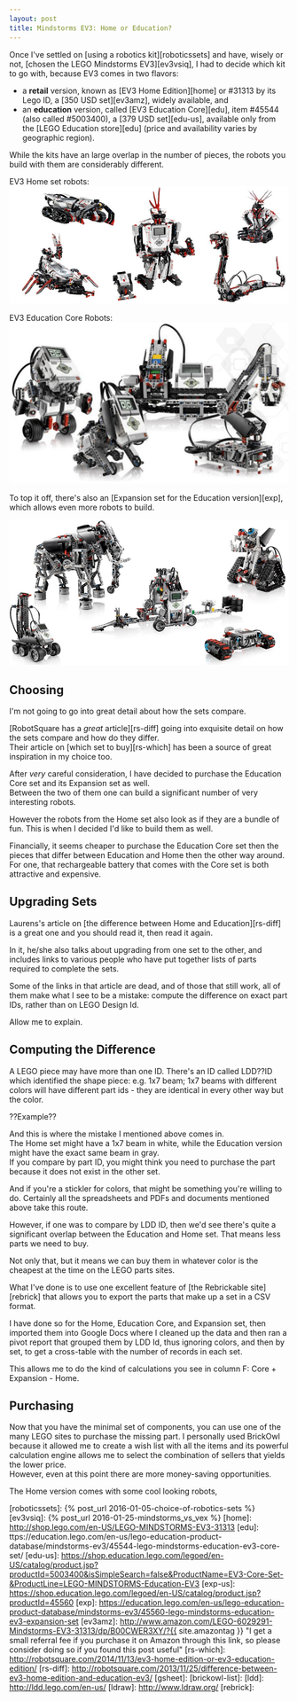 ```yaml
---
layout: post
title: Mindstorms EV3: Home or Education?
---
```


Once I've settled on [using a robotics kit][roboticssets]
and have, wisely or not, [chosen the LEGO Mindstorms EV3][ev3vsiq],
I had to decide which kit to go with, because EV3 comes in 
two flavors:

- a **retail** version, known as [EV3 Home Edition][home] 
  or #31313 by its Lego ID, a [350 USD set][ev3amz], widely available, and
- an **education** version, called [EV3 Education Core][edu],
  item #45544 (also called #5003400), a [379 USD set][edu-us],
  available only from the [LEGO Education store][edu]
  (price and availability varies by geographic region).

While the kits have an large overlap in the number of pieces,
the robots you build with them are considerably different. 

EV3 Home set robots:  
![EV3 Home set robots](/assets/ev3.jpg)

EV3 Education Core Robots:  
![EV3 Education Core set robots](/assets/ev3-robots-core.jpg)

To top it off, there's also an [Expansion set for the Education version][exp],
which allows even more robots to build.

![EV3 Expansion set robots](/assets/ev3-robots-expansion.jpg)


## Choosing

I'm not going to go into great detail about how the sets compare.

[RobotSquare has a *great* article][rs-diff] going into exquisite 
detail on how the sets compare and how do they differ.   
Their article on [which set to buy][rs-which] has been 
a source of great inspiration in my choice too. 

After *very* careful consideration, I have decided to 
purchase the Education Core set and its Expansion set as well.  
Between the two of them one can build a significant number 
of very interesting robots.

However the robots from the Home set also look as if they are
a bundle of fun. This is when I decided I'd like to build them as 
well. 

Financially, it seems cheaper to purchase the Education Core set
then the pieces that differ between Education and Home then the other way
around. For one, that rechargeable battery that comes with the Core set
is both attractive and expensive.

## Upgrading Sets

Laurens's article on [the difference between Home and Education][rs-diff]
is a great one and you should read it, then read it again.

In it, he/she also talks about upgrading from one set to the other,
and includes links to various people who have put together lists of 
parts required to complete the sets. 

Some of the links in that article are dead, and of those that still
work, all of them make what I see to be a mistake: compute
the difference on exact part IDs, rather than on LEGO Design Id.

Allow me to explain.

## Computing the Difference

A LEGO piece may have more than one ID. There's an ID called LDD??ID
which identified the shape piece: e.g. 1x7 beam; 1x7 beams with different
colors will have different part ids - they are identical in every other way
but the color. 

??Example??

And this is where the mistake I mentioned above comes in.  
The Home set might have a 1x7 beam in white, while the 
Education version might have the exact same beam in gray.  
If you compare by part ID, you might think you need to purchase
the part because it does not exist in the other set.

And if you're a stickler for colors, that might be something
you're willing to do. Certainly all the spreadsheets and PDFs
and documents mentioned above take this route. 

However, if one was to compare by LDD ID, then we'd 
see there's quite a significant overlap between
the Education and Home set. That means less parts we need to buy.

Not only that, but it means we can buy them in whatever
color is the cheapest at the time on the LEGO parts sites.

What I've done is to use one excellent feature
of [the Rebrickable site][rebrick] that allows
you to export the parts that make up a set in 
a CSV format.

I have done so for the Home, Education Core, and Expansion set,
then imported them into Google Docs where I cleaned up the data
and then ran a pivot report that grouped them by LDD Id, thus
ignoring colors, and then by set, to get a cross-table 
with the number of records in each set.

This allows me to do the kind of calculations you see 
in column F: Core + Expansion - Home.

## Purchasing

Now that you have the minimal set of components, 
you can use one of the many LEGO sites to purchase 
the missing part. I personally used BrickOwl
because it allowed me to create a wish list with 
all the items and its powerful calculation engine
allows me to select the combination of sellers
that yields the lower price.  
However, even at this point there are more money-saving
opportunities. 

The Home version comes with some cool looking robots,
















[roboticssets]: {% post_url 2016-01-05-choice-of-robotics-sets %}
[ev3vsiq]: {% post_url 2016-01-25-mindstorms_vs_vex %}
[home]: http://shop.lego.com/en-US/LEGO-MINDSTORMS-EV3-31313
[edu]: ttps://education.lego.com/en-us/lego-education-product-database/mindstorms-ev3/45544-lego-mindstorms-education-ev3-core-set/
[edu-us]: https://shop.education.lego.com/legoed/en-US/catalog/product.jsp?productId=5003400&isSimpleSearch=false&ProductName=EV3-Core-Set-&ProductLine=LEGO-MINDSTORMS-Education-EV3 
[exp-us]: https://shop.education.lego.com/legoed/en-US/catalog/product.jsp?productId=45560 
[exp]: https://education.lego.com/en-us/lego-education-product-database/mindstorms-ev3/45560-lego-mindstorms-education-ev3-expansion-set
[ev3amz]: http://www.amazon.com/LEGO-6029291-Mindstorms-EV3-31313/dp/B00CWER3XY/?{{ site.amazontag }} "I get a small referral fee if you purchase it on Amazon through this link, so please consider doing so if you found this post useful"
[rs-which]: http://robotsquare.com/2014/11/13/ev3-home-edition-or-ev3-education-edition/
[rs-diff]: http://robotsquare.com/2013/11/25/difference-between-ev3-home-edition-and-education-ev3/
[gsheet]:
[brickowl-list]: 
[ldd]: http://ldd.lego.com/en-us/
[ldraw]: http://www.ldraw.org/
[rebrick]: 
